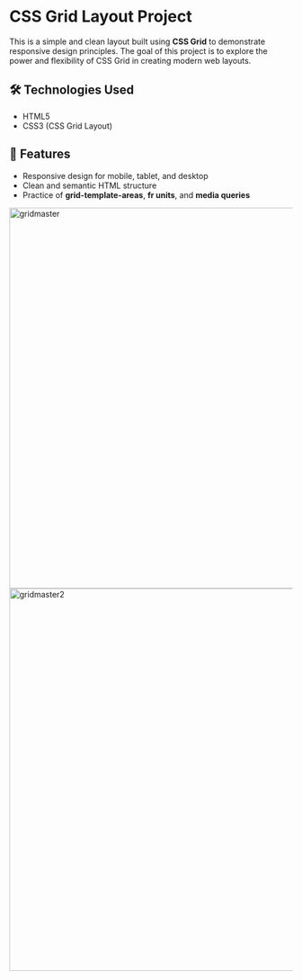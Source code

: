 # CSS Grid Layout Project

This is a simple and clean layout built using **CSS Grid** to demonstrate responsive design principles. The goal of this project is to explore the power and flexibility of CSS Grid in creating modern web layouts.

## 🛠️ Technologies Used

- HTML5  
- CSS3 (CSS Grid Layout)

## 📱 Features

- Responsive design for mobile, tablet, and desktop
- Clean and semantic HTML structure
- Practice of **grid-template-areas**, **fr units**, and **media queries**



<img width="1350" height="677" alt="gridmaster" src="https://github.com/user-attachments/assets/18e31c15-31c4-49b5-961d-63efb03ccfec" />
<img width="1349" height="680" alt="gridmaster2" src="https://github.com/user-attachments/assets/793cecb1-ccc7-452a-832d-a9d3f9cd057c" />

